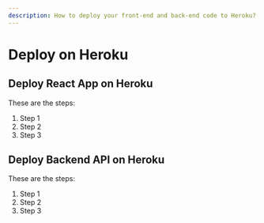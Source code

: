 ```yaml
---
description: How to deploy your front-end and back-end code to Heroku?
---
```


# Deploy on Heroku

## Deploy React App on Heroku

These are the steps:

1. Step 1
2. Step 2
3. Step 3

## Deploy Backend API on Heroku

These are the steps:

1. Step 1
2. Step 2
3. Step 3


